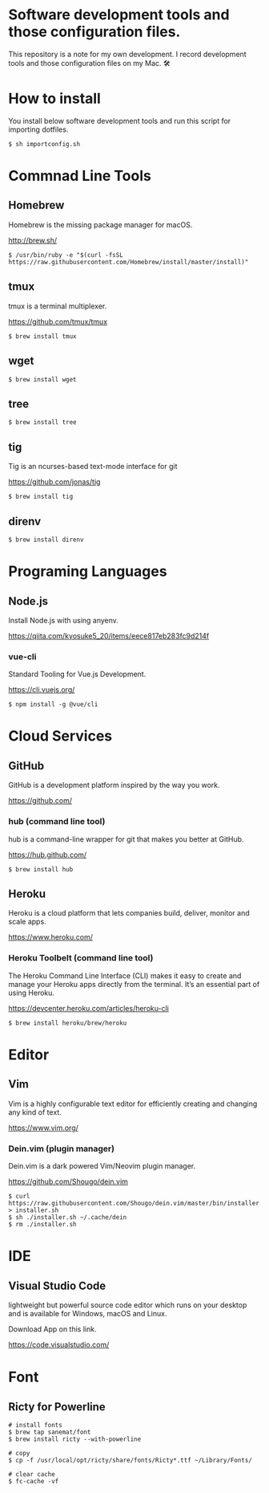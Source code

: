 # Software development tools and those configuration files.

This repository is a note for my own development. I record development tools and those configuration files on my Mac. 🛠


# How to install

You install below software development tools and run this script for importing dotfiles.

```
$ sh importconfig.sh
```


# Commnad Line Tools 

## Homebrew

Homebrew is the missing package manager for macOS.

http://brew.sh/

```
$ /usr/bin/ruby -e "$(curl -fsSL https://raw.githubusercontent.com/Homebrew/install/master/install)"
```

## tmux

tmux is a terminal multiplexer.

https://github.com/tmux/tmux

```
$ brew install tmux
```

## wget

```
$ brew install wget
```

## tree 

```
$ brew install tree
```

## tig

Tig is an ncurses-based text-mode interface for git

https://github.com/jonas/tig

```
$ brew install tig
```

## direnv

```
$ brew install direnv
```

# Programing Languages

## Node.js

Install Node.js with using anyenv.

https://qiita.com/kyosuke5_20/items/eece817eb283fc9d214f

### vue-cli

Standard Tooling for Vue.js Development.

https://cli.vuejs.org/

```
$ npm install -g @vue/cli
```

# Cloud Services

## GitHub

GitHub is a development platform inspired by the way you work.

https://github.com/

### hub (command line tool)

hub is a command-line wrapper for git that makes you better at GitHub.

https://hub.github.com/

```
$ brew install hub
```

## Heroku

Heroku is a cloud platform that lets companies build, deliver, monitor and scale apps.

https://www.heroku.com/

### Heroku Toolbelt (command line tool)

The Heroku Command Line Interface (CLI) makes it easy to create and manage your Heroku apps directly from the terminal. It’s an essential part of using Heroku.

https://devcenter.heroku.com/articles/heroku-cli

```
$ brew install heroku/brew/heroku
```


# Editor

## Vim

Vim is a highly configurable text editor for efficiently creating and changing any kind of text.

https://www.vim.org/


### Dein.vim (plugin manager)

Dein.vim is a dark powered Vim/Neovim plugin manager.

https://github.com/Shougo/dein.vim

```
$ curl https://raw.githubusercontent.com/Shougo/dein.vim/master/bin/installer.sh > installer.sh
$ sh ./installer.sh ~/.cache/dein
$ rm ./installer.sh
```


# IDE

## Visual Studio Code

lightweight but powerful source code editor which runs on your desktop and is available for Windows, macOS and Linux.

Download App on this link.

https://code.visualstudio.com/


# Font

## Ricty for Powerline

```
# install fonts
$ brew tap sanemat/font
$ brew install ricty --with-powerline

# copy
$ cp -f /usr/local/opt/ricty/share/fonts/Ricty*.ttf ~/Library/Fonts/

# clear cache
$ fc-cache -vf
```